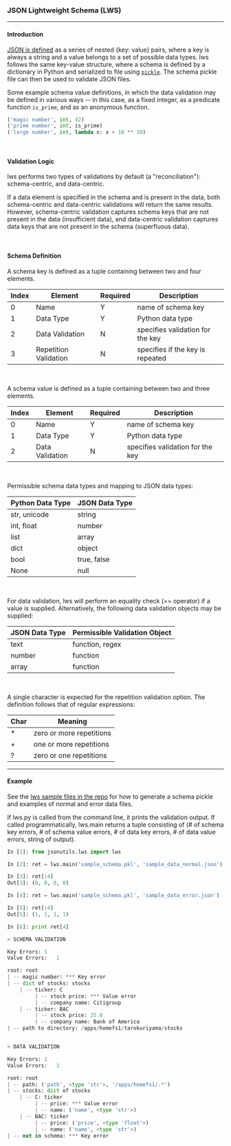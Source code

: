 

### JSON Lightweight Schema (LWS) ###

<hr>

#### Introduction ####

[JSON is defined](http://www.json.org/) as a series of nested {key: value} pairs, where a key is always a string and a value belongs to a set of possible data types. lws follows the same key-value structure, where a schema is defined by a dictionary in Python and serialized to file using [`pickle`](https://docs.python.org/2/library/pickle.html). The schema pickle file can then be used to validate JSON files.

Some example schema value definitions, in which the data validation may be defined in various ways -- in this case, as a fixed integer, as a predicate function `is_prime`, and as an anonymous function.

```python
('magic number', int, 42)
('prime number', int, is_prime)
('large number', int, lambda x: x > 10 ** 10)
```

<br>

#### Validation Logic ####

lws performs two types of validations by default (a "reconciliation"): schema-centric, and data-centric.

If a data element is specified in the schema and is present in the data, both schema-centric and data-centric validations will return the same results. However, schema-centric validation captures schema keys that are not present in the data (insufficient data), and data-centric validation captures data keys that are not present in the schema (superfluous data).

<br>

#### Schema Definition ####

A schema key is defined as a tuple containing between two and four elements.

| Index | Element | Required | Description |  
| ---   | ---     | ---      | ---         |
| 0 | Name                  | Y | name of schema key        |
| 1 | Data Type             | Y | Python data type          |
| 2 | Data Validation       | N | specifies validation for the key |
| 3 | Repetition Validation | N | specifies if the key is repeated |

<br>

A schema value is defined as a tuple containing between two and three elements.

| Index | Element | Required | Description |  
| ---   | ---     | ---      | ---         |
| 0 | Name                  | Y | name of schema key        |
| 1 | Data Type             | Y | Python data type          |
| 2 | Data Validation       | N | specifies validation for the key |

<br>

Permissible schema data types and mapping to JSON data types:

| Python Data Type | JSON Data Type |
| ---          | ---        |
| str, unicode | string     |
| int, float   | number     |
| list         | array      |
| dict         | object     |
| bool         | true, false|
| None         | null       |

<br>

For data validation, lws will perform an equality check (== operator) if a value is supplied. Alternatively, the following data validation objects may be supplied:

| JSON Data Type | Permissible Validation Object |
| ---        | --- |
| text       | function, regex |
| number     | function |
| array      | function |

<br>

A single character is expected for the repetition validation option. The definition follows that of regular expressions:

| Char  | Meaning |
| ---   | --- |
| * | zero or more repetitions |
| + | one or more repetitions |
| ? | zero or one repetitions |

<hr>

#### Example ####

See the [lws sample files in the repo](https://github.com/tkuriyama/jsonutils/tree/master/jsonutils/sample/lws)
 for how to generate a schema pickle and examples of normal and error data files.

If lws.py is called from the command line, it prints the validation output. If called programmatically, lws.main returns a tuple consisting of (# of schema key errors, # of schema value errors, # of data key errors, # of data value errors, string of output).

 ```python
In [1]: from jsonutils.lws import lws

In [2]: ret = lws.main('sample_schema.pkl', 'sample_data_normal.json')

In [3]: ret[:4]
Out[3]: (0, 0, 0, 0)

In [4]: ret = lws.main('sample_schema.pkl', 'sample_data_error.json')

In [5]: ret[:4]
Out[5]: (1, 1, 1, 1)

In [6]: print ret[4]

> SCHEMA VALIDATION

Key Errors:	1
Value Errors:	1

root: root
| -- magic number: *** Key error
| -- dict of stocks: stocks
     | -- ticker: C
          | -- stock price: *** Value error
          | -- company name: Citigroup
     | -- ticker: BAC
          | -- stock price: 25.0
          | -- company name: Bank of America
| -- path to directory: /apps/homefs1/tarokuriyama/stocks


> DATA VALIDATION

Key Errors:	1
Value Errors:	1

root: root
| -- path: ('path', <type 'str'>, '/apps/homefs1/.*')
| -- stocks: dict of stocks
     | -- C: ticker
          | -- price: *** Value error
          | -- name: ('name', <type 'str'>)
     | -- BAC: ticker
          | -- price: ('price', <type 'float'>)
          | -- name: ('name', <type 'str'>)
| -- not in schema: *** Key error
```
